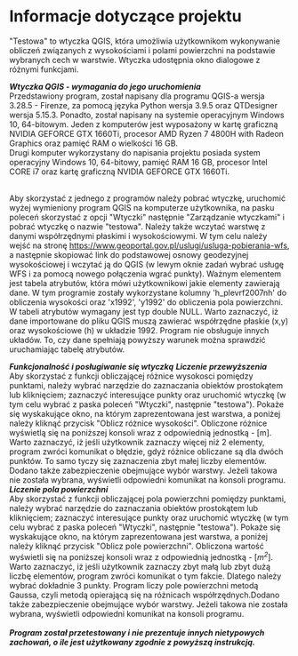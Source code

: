 # Informacje dotyczące projektu 

"Testowa" to wtyczka QGIS, która umożliwia użytkownikom wykonywanie obliczeń związanych z wysokościami i polami powierzchni na podstawie
wybranych cech w warstwie. Wtyczka udostępnia okno dialogowe z różnymi funkcjami.

***Wtyczka QGIS - wymagania do jego uruchomienia***
<br> Przedstawiony program, został napisany dla programu QGIS-a wersja 3.28.5 - Firenze, za pomocą języka Python wersja 3.9.5 oraz QTDesigner wersja 5.15.3. 
Ponadto, został napisany na systemie operacyjnym Windows 10, 64-bitowym.
Jeden z komputerów jest wyposażony w kartę graficzną NVIDIA GEFORCE GTX 1660Ti, procesor AMD Ryzen 7 4800H with Radeon Graphics oraz
pamięć RAM o wielkości 16 GB.
<br> Drugi komputer wykorzystany do napisania projektu posiada system operacyjny Windows 10, 64-bitowy, pamięć RAM 16 GB,
procesor Intel CORE i7 oraz kartę graficzną NVIDIA GEFORCE GTX 1660Ti.

<br>Aby skorzystać z jednego z programów należy pobrać wtyczkę, uruchomić wyżej wymieniony program QGIS na komputerze użytkownika, na pasku poleceń 
skorzystać z opcji "Wtyczki" następnie "Zarządzanie wtyczkami" i pobrać wtyczkę o nazwie "testowa". Należy także wczytać warstwę z danymi współrzędnymi 
płaskimi i wysokościowymi. W tym celu należy wejść na stronę https://www.geoportal.gov.pl/uslugi/usluga-pobierania-wfs, a następnie skopiować link do
podstawowej osnowy geodezyjnej wysokościowej i wczytać ją do QGIS (w lewym oknie zadań wybrać usługę WFS i za pomocą nowego połączenia wgrać punkty). 
Ważnym elementem jest tabela atrybutów, która mówi użytkownikowi jakie elementy zawierają dane. W tym programie zostały wykorzystane kolumny 'h_plevrf2007nh'
do obliczenia wysokości oraz 'x1992', 'y1992' do obliczenia pola powierzchni. W tabeli atrybutów wymagany jest typ double NULL. 
Warto zaznaczyć, iż dane importowane do pliku QGIS muszą zawierać współrzędne płaskie (x,y) oraz wysokościowe (h) w układzie 1992. Program nie obsługuje 
innych układów. To, czy dane spełniają powyższy warunek można sprawdzić uruchamiając tabelę atrybutów.

***Funkcjonalność i posługiwanie się wtyczką*** 
***Liczenie przewyższenia***
<br>Aby skorzystać z funkcji obliczającej różnice wysokosci pomiędzy punktami, należy wybrać narzędzie do zaznaczania obiektów prostokątem 
lub kliknięciem; zaznaczyć interesujące punkty oraz uruchomić wtyczkę (w tym celu wybrać z paska poleceń "Wtyczki", następnie "testowa"). 
Pokaże się wyskakujące okno, na którym zaprezentowana jest warstwa, a poniżej należy kliknąć przycisk "Oblicz różnice wysokości". 
Obliczone różnice wyświetlą się na poniższej konsoli wraz z odpowiednią jednostką - [m]. Warto zaznaczyć, iż jeśli użytkownik zaznaczy
więcej niż 2 elementy, program zwróci komunikat o błędzie, gdyż różnice obliczane są dla dwóch punktów. To samo tyczy się zaznaczenia
zbyt małej liczby elementów. Dodano także zabezpieczenie obejmujące wybór warstwy. Jeżeli takowa nie została wybrana, wyświetli odpowiedni komunikat
na konsoli programu.
<br>
***Liczenie pola powierzchni***
<br>Aby skorzystać z funkcji obliczającej pola powierzchni pomiędzy punktami, należy wybrać narzędzie do zaznaczania obiektów prostokątem 
lub kliknięciem; zaznaczyć interesujące punkty oraz uruchomić wtyczkę (w tym celu wybrać z paska poleceń "Wtyczki", następnie "testowa"). 
Pokaże się wyskakujące okno, na którym zaprezentowana jest warstwa, a poniżej należy kliknąć przycisk "Oblicz pole powierzchni". 
Obliczona wartość wyświetli się na poniższej konsoli wraz z odpowiednią jednostką - [*m<sup>2</sup>*]. Warto zaznaczyć, iż jeśli użytkownik zaznaczy
zbyt małą lub zbyt dużą liczbę elementów, program zwróci komunikat o tym fakcie. Dlatego należy wybrać dokładnie 3 punkty. Program liczy pole powierzchni 
metodą Gaussa, czyli metodą opierającą się na różnicach współrzędnych.Dodano także zabezpieczenie obejmujące wybór warstwy. Jeżeli takowa nie została 
wybrana, wyświetli odpowiedni komunikat na konsoli programu.
<br>
<br> ***Program został przetestowany i nie prezentuje innych nietypowych zachowań, o ile jest użytkowany zgodnie z powyższą instrukcją.***